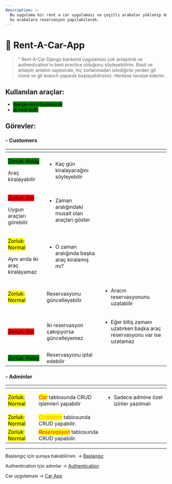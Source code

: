```yaml
---
description: >-
  Bu uygulama bir rent a car uygulaması ve çeşitli arabalar yüklenip daha sonra
  bu arabalara reservasyon yapılabilecek.
---
```


# 🚗 Rent-A-Car-App

> " Rent-A-Car Django backend uygulaması çok anlaşılırdı ve authentication'ın best practice olduğunu söyleyebilirim. Basit ve anlaşılır anlatım sayesinde, hiç zorlanmadan istediğiniz yerden git clone ve git branch yaparak başlayabilirsiniz. Herkese tavsiye ederim.

## Kullanılan araçlar:

* &#x20;<mark style="background-color:green;">django-rest-framework</mark>&#x20;
* &#x20;<mark style="background-color:green;">dj-rest-auth</mark>&#x20;

## Görevler:

### - Customers

<table data-view="cards"><thead><tr><th></th><th></th><th></th></tr></thead><tbody><tr><td><p> <mark style="background-color:green;">Zorluk: Kolay</mark> </p><p>Araç kiralayabilir</p></td><td><ul><li>Kaç gün kiralayacağını söyleyebilir</li></ul></td><td></td></tr><tr><td><p> <mark style="background-color:red;">Zorluk: Zor</mark> </p><p>Uygun araçları görebilir</p></td><td><ul><li>Zaman aralığındaki musait olan araçları göster</li></ul></td><td></td></tr><tr><td><p> <mark style="background-color:yellow;">Zorluk: Normal</mark> </p><p>Aynı anda iki araç kiralayamaz</p></td><td><ul><li>O zaman aralığında başka araç kiralamış mı?</li></ul></td><td></td></tr><tr><td> <mark style="background-color:yellow;">Zorluk: Normal</mark>  </td><td>Reservasyonu güncelleyebilir</td><td><ul><li>Aracın reservasyonunu uzatabilir</li></ul></td></tr><tr><td> <mark style="background-color:red;">Zorluk: Zor</mark> </td><td>İki reservasyon çakışıyorsa güncelleyemez</td><td><ul><li>Eğer bitiş zamanı uzatırken başka araç reservasyonu var ise uzatamaz</li></ul></td></tr><tr><td> <mark style="background-color:green;">Zorluk: Kolay</mark> </td><td>Reservasyonu iptal edebilir</td><td></td></tr></tbody></table>

### - Adminler



<table data-view="cards"><thead><tr><th></th><th></th><th></th></tr></thead><tbody><tr><td> <mark style="background-color:yellow;">Zorluk: Normal</mark> </td><td><em><mark style="color:red;">Car</mark></em> tablosunda CRUD işlemleri yapabilir</td><td><ul><li>Sadece admine özel izinler yazılmalı</li></ul></td></tr><tr><td> <mark style="background-color:yellow;">Zorluk: Normal</mark> </td><td><em><mark style="color:orange;">Customer</mark></em> tablosunda CRUD yapabilir.</td><td></td></tr><tr><td> <mark style="background-color:yellow;">Zorluk: Normal</mark> </td><td><em><mark style="color:red;">Reservasyon</mark></em> tablosunda CRUD yapabilir.</td><td></td></tr></tbody></table>



***

Başlangıç için şuraya bakabilirsin. -> [Başlangıç](baslangic.md)

Authentication için adımlar -> [Authentication](authentication/)

Car uygulaması -> [Car App](car-app/)
